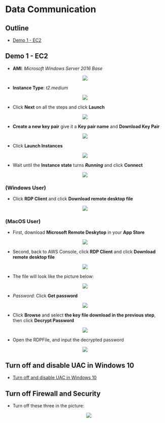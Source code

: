 # Data Communication
 
 ## Outline
 * [Demo 1 - EC2](#demo-1---ec2)

 ## Demo 1 - EC2

 * **AMI**: *Microsoft Windows Server 2016 Base*
<p align='center'><img src="images/AMI.jpg"></p>

 * **Instance Type**: *t2.medium*
 <p align='center'><img src="images/InstanceType.jpg"></p>

 * Click **Next** on all the steps and click **Launch**
  <p align='center'><img src="images/Launch.jpg"></p>

 * **Create a new key pair** give it a **Key pair name** and **Download Key Pair**
  <p align='center'><img src="images/DownloadKeyPair.jpg"></p>

 * Click **Launch Instances**
  <p align='center'><img src="images/LaunchInstances.jpg"></p>

 * Wait until the **Instance state** turns ***Running*** and click **Connect**
  <p align='center'><img src="images/Connect.jpg"></p>

 ### **(Windows User)** 
 * Click **RDP Client** and click **Download remote desktop file**
  <p align='center'><img src="images/DownloadRDPFile.jpg"></p>

 ### **(MacOS User)**
 * First, download **Microsoft Remote Deskytop** in your **App Store**
 <p align='center'><img src="images/rdp.jpg"></p>

 * Second, back to AWS Console, click **RDP Client** and click **Download remote desktop file**
 <p align='center'><img src="images/DownloadRDPFile.jpg"></p>

 * The file will look like the picture below:
  <p align='center'><img src="images/rdpFile.jpg"></p>

 * *Password*: Click **Get password**
  <p align='center'><img src="images/GetPWD.jpg"></p>

 * Click **Browse** and select **the key file download in the previous step**, then click **Decrypt Password**
<p align='center'><img src="images/Password.jpg"></p>

 * Open the RDPFile, and input the decrypted password
 <p align='center'><img src="images/connectRDP.jpg"></p>

 ## Turn off and disable UAC in Windows 10

 * [Turn off and disable UAC in Windows 10](https://winaero.com/how-to-turn-off-and-disable-uac-in-windows-10/)

 ## Turn off Firewall and Security
* Turn off these three in the picture: 
  <p align='center'><img src="images/Firewall.jpg"></p>

